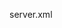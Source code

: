 server.xml

<Context docBase="springBoard" path="/springBoard" reloadable="true" source="org.eclipse.jst.jee.server:springBoard">
					<ResourceLink global="jdbc/Oracle" name="jdbc/Oracle" type="javax.sql.DataSource"/>
				</Context>

